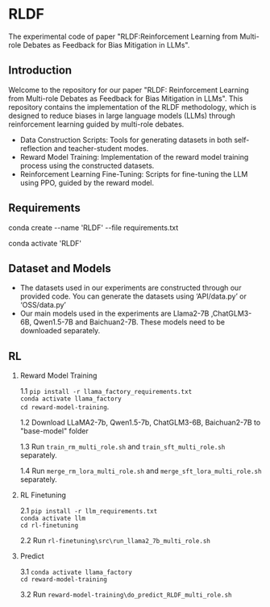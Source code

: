 # RLDF

The experimental code of paper "RLDF:Reinforcement Learning from Multi-role Debates as Feedback for Bias Mitigation in LLMs".

## Introduction

Welcome to the repository for our paper "RLDF: Reinforcement Learning from Multi-role Debates as Feedback for Bias Mitigation in LLMs". This repository contains the implementation of the RLDF methodology, which is designed to reduce biases in large language models (LLMs) through reinforcement learning guided by multi-role debates.

+ Data Construction Scripts: Tools for generating datasets in both self-reflection and teacher-student modes.
+ Reward Model Training: Implementation of the reward model training process using the constructed datasets.
+ Reinforcement Learning Fine-Tuning: Scripts for fine-tuning the LLM using PPO, guided by the reward model.
  
## Requirements

conda create --name 'RLDF' --file requirements.txt

conda activate 'RLDF'

## Dataset and Models

+ The datasets used in our experiments are constructed through our provided code. You can generate the datasets using ‘API/data.py’ or ‘OSS/data.py’
+ Our main models used in the experiments are Llama2-7B ,ChatGLM3-6B, Qwen1.5-7B and Baichuan2-7B. These models need to be downloaded separately.

## RL
1. Reward Model Training
   
    1.1 `pip install -r llama_factory_requirements.txt`  
        `conda activate llama_factory`  
        `cd reward-model-training`.
   

    1.2 Download LLaMA2-7b, Qwen1.5-7b, ChatGLM3-6B, Baichuan2-7B to "base-model" folder
   
    1.3 Run `train_rm_multi_role.sh` and `train_sft_multi_role.sh` separately.
   
    1.4 Run `merge_rm_lora_multi_role.sh` and `merge_sft_lora_multi_role.sh` separately.

3. RL Finetuning
   
    2.1 `pip install -r llm_requirements.txt`  
        `conda activate llm`  
        `cd rl-finetuning`
   
    2.2 Run `rl-finetuning\src\run_llama2_7b_multi_role.sh`

5. Predict
   
    3.1 `conda activate llama_factory`  
        `cd reward-model-training`
   
    3.2 Run `reward-model-training\do_predict_RLDF_multi_role.sh`

